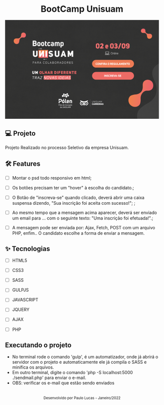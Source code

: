<h1 align="center">
  BootCamp Unisuam
</h1>

![cover](https://github.com/PauloLuccas/bootcamp-unisuam/blob/master/img/bootcamp.psd.png?raw=true)


## 💻 Projeto
Projeto Realizado no processo Seletivo da empresa Unisuam.


## :hammer_and_wrench: Features 

-   [ ] Montar o psd todo responsivo em html;
-   [ ] Os botões precisam ter um "hover" à escolha do candidato.;
-   [ ]  O Botão de "inscreva-se" quando clicado, deverá abrir uma caixa suspensa dizendo, "Sua inscrição foi aceita com sucesso!"; ;
-   [ ] Ao mesmo tempo que a mensagem acima aparecer, deverá ser enviado um email para ... com o seguinte texto: "Uma inscrição foi efetuada!".;
-   [ ] A mensagem pode ser enviada por: Ajax, Fetch, POST com um arquivo PHP, enfim.. O candidato escolhe a forma de enviar a mensagem.



## ✨ Tecnologias

-   [ ] HTML5
-   [ ] CSS3
-   [ ] SASS
-   [ ] GULPJS
-   [ ] JAVASCRIPT
-   [ ] JQUERY
-   [ ] AJAX
-   [ ] PHP


## Executando o projeto

-   No terminal rode o comando 'gulp', é um automatizador, onde já abrirá o servidor com o projeto e automaticamente ele já compila o SASS e minifica os arquivos.
-   Em outro terminal, digite o comando 'php -S localhost:5000 ./sendmail.php' para enviar o e-mail. 
-   OBS: verificar os e-mail que estão sendo enviados

<br />

<div align="center">
  <small>Desenvolvido por Paulo Lucas - Janeiro/2022</small>
</div>
